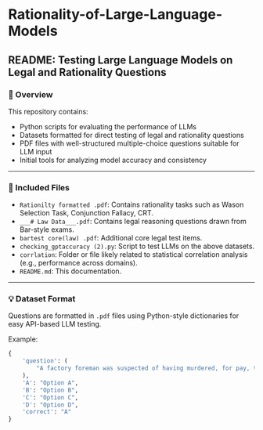 # Rationality-of-Large-Language-Models

## README: Testing Large Language Models on Legal and Rationality Questions

### 🧠 Overview

This repository contains:
- Python scripts for evaluating the performance of LLMs
- Datasets formatted for direct testing of legal and rationality questions
- PDF files with well-structured multiple-choice questions suitable for LLM input
- Initial tools for analyzing model accuracy and consistency

---

### 📁 Included Files

- `Rationilty formatted .pdf`: Contains rationality tasks such as Wason Selection Task, Conjunction Fallacy, CRT.
- `___# Law Data___.pdf`: Contains legal reasoning questions drawn from Bar-style exams.
- `bartest core(law) .pdf`: Additional core legal test items.
- `checking_gptaccuracy (2).py`: Script to test LLMs on the above datasets.
- `corrlation`: Folder or file likely related to statistical correlation analysis (e.g., performance across domains).
- `README.md`: This documentation.

---

### 💡 Dataset Format

Questions are formatted in `.pdf` files using Python-style dictionaries for easy API-based LLM testing.

Example:

```python
{
    'question': (
        "A factory foreman was suspected of having murdered, for pay, the rival of a local union leader. ..."
    ),
    'A': "Option A",
    'B': "Option B",
    'C': "Option C",
    'D': "Option D",
    'correct': "A"
}

